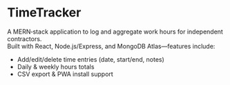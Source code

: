 # TimeTracker

A MERN‑stack application to log and aggregate work hours for independent contractors.  
Built with React, Node.js/Express, and MongoDB Atlas—features include:
- Add/edit/delete time entries (date, start/end, notes)
- Daily & weekly hours totals
- CSV export & PWA install support
